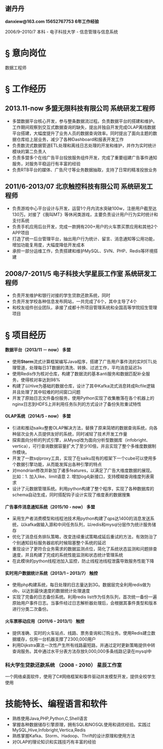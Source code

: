 <H2>谢丹丹</H2>
<b>danxiew@163.com    15652767753      6年工作经验</b>
<p>2006/9–2010/7   本科 - 电子科技大学 - 信息管理与信息系统</p>

# § 意向岗位

数据工程师

# § 工作经历

## 2013.11-now        多盟无限科技有限公司     系统研发工程师

* 多盟数据平台核心开发，参与整条数据流过程。负责数据平台的搭建和维护。工作期间观察到交互式数据查询的缺失，提出并独自开发完成OLAP离线数据平台搭建，大幅度提升了业务人员的数据查询效率。同时提出了面向主题的数据仓库给上层业务，减少了各种Dashboard和报表开发工作
* 负责数流式数据管道ETL处理和离线日志处理的开发和维护，并作为实时统计模块的第二负责人
* 负责多盟多个在线广告平台投放服务组件开发，完成了重要组建广告事件通知服务，对服务平稳运行有丰富的经验
* 负责RTB平台的媒体、广告尺寸等业务数据抽取，支持了日常的精准投放业务

## 2011/6-2013/07     北京触控科技有限公司     系统研发工程师

* 负责游戏中心平台设计与开发，运营1个月内流水突破100w，注册用户截至达130万。对接了《我叫MT》等休闲类游戏，主要负责设计用户行为实时统计和支付系统
* 负责手机应用后台开发，完成一款拥有200+用户的火车票买票应用和其他2个APP项目
* 打造了统一后台管理平台，抽出用户行为统计、留言、消息通知等公用功能，增加功能复用度，大幅度降低开发成本
* 承担一部分运维工作，负责搭建和维护MySQL、SVN、PHP、Redis等环境搭建

## 2008/7-2011/5    电子科技大学星辰工作室  系统研发工程师

* 负责开发维护和银行对接的学生贷款还款系统，同时
* 负责开发学校各种信息发布网站，一共完成了6个，其中主导了4个
* 和校友组件创业团队，承接了成都十所项目管理系统和全国高等学院招生管理项目

# § 项目经历

#### 数据平台（2013/11 － now）    多盟

* 使用**Storm**流式计算框架编写Java程序，搭建了广告用户事件流的实时ETL处理管道，处理每日3T数据的清洗、转换、过滤工作，平均消息延迟3s
* 使用Redis作为核对仓库，构建了数据流的基本anti服务和数据匹配补全服务，使得核对率达到98%
* 构建了以Hive为基础的数据仓库，设计了其中Kafka流式消息转成Rcfile逻辑并且处理了其中较难的时间窗口问题
* 开发了原始日志文件备份服务，使用Python实现了收集散落在各个机器上的nginx日志到HDFS上并利用任务队列的方式设计了备份失败重试特性

#### OLAP系统（2014/5 - now）             多盟

* 引进和推动saiku整套OLAP解决方法，替换了原来简陋的数据查询系统，向各种层次业务人员提供友好的系统，同时减轻了技术开发工作量
* 探索面向分析的列式引擎，从Mysql改为面向分析型数据库（infobright、vertica），可行查询数据容量扩大了至少10倍，并且实现了整个多维度数据制作模块。
* 开发了一款sqlproxy工具，实现了在saiku现有的框架下一个cube可以使用多个数据引擎功能，从而能发挥出各种引擎的特点
* 对mondrian修改并新加了诸多features，以满足了广告大维度数据的展现。比如：1. 加入like、limit语意 2. 增加log4j新接口，支持模糊查询维度列表需求
* 设计了元数据管理系统。利用python构建了整个程序，实现了各种数据库的schema自动生成，同时搭配钩子设计实现了维度表的数据搜集

#### 广告事件消息通知系统（2015/10 - now）         多盟

* 采用生产者消费模型和线程池技术用python构建了qps达1400的消息发送系统，以kafka做输入源和中间任务队列，以redis和mysql分层作为统计服务储存
* 优化了消息任务排队策略，改变连续重试策略成延后重试的方法，有效防治了个别通知目标服务器宕机时候阻塞整个系统的延迟
* 重现设计了更符合业务需求的数据监测点位，简化了系统状态监测和问题排查速度，并且构建了完成的系统性能监测和状态统计管理系统
* 在此模块的python线程池加入监控，防止线程池线程泄露导致服务性能下降

#### 实时用户数据统计系统（2013/1 – 2013/7）        触控

* 使用php构建系统，每日处理的日志量达到3G。数据层完全利用redis做为db，以达到最快速度的数据统计处理速度
* 实现了完备的日志备份系统。利用redis list作为任务队列，首次统一备份一遍原始用户事件日志。当事件经过日志解析器处理后，会根据其事件类型和版本进行分类二次备份。

#### 火车票移动应用（2011/6 – 2013/1）             触控

* 提供准确、实时的火车站点、线路、票务查询和订购业务。使用Redis建立数据缓存，仅用一台机器支撑了2300,000用户
* 利用Dijkstra算法一次性产生所有线路最短路，并通过定时更新策略提供中转查询服务。其中通过水平分表方法存放9,000,000多条线路记录在mysql中

### 科大学生贷款还款系统 （2008 - 2010）            星辰工作室
一个网络桌面软件，使用了C#网络框架和事件驱动并发模型开发，提供全校学生使用

# 技能特长、编程语言和软件

* 熟练使用Java,PHP,Python,C,Shell语言
* 掌握各种数据储存引擎原理，拥有SQL和NOSQL使用和调优经验。实践过MySQL,Hive,Infobright,Vertica,Redis
* 熟练掌握Kafka、Storm、Hadoop、Thrift的设计原理和使用方法
* 对OLAP的理论知识和实践技巧有丰富的经验
